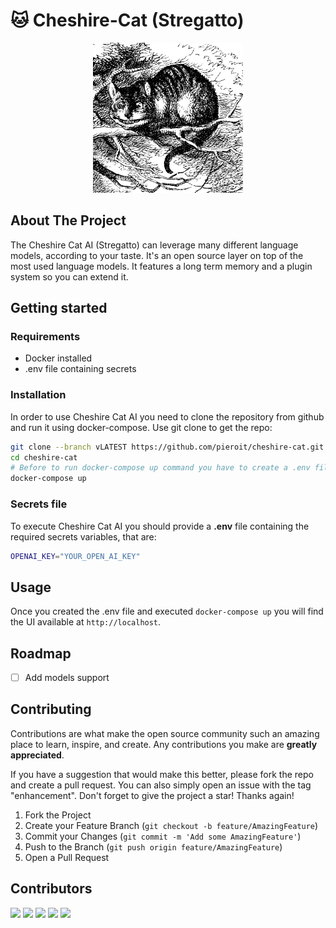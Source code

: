 # 🐱 Cheshire-Cat (Stregatto)

<p align="center">

<img src=cheshire-cat.jpeg width=240px alt="Wikipedia picture of the Cheshire Cat">

</p>



## About The Project

The Cheshire Cat AI (Stregatto) can leverage many different language models, according to your taste. It's an open source layer on top of the most used language models. It features a long term memory and a plugin system so you can extend it.


## Getting started

### Requirements

- Docker installed
- .env file containing secrets


### Installation

In order to use Cheshire Cat AI you need to clone the repository from github and run it using docker-compose. Use git clone to get the repo:

```bash
git clone --branch vLATEST https://github.com/pieroit/cheshire-cat.git
cd cheshire-cat
# Before to run docker-compose up command you have to create a .env file containing secrets, more details on Secrets file section
docker-compose up
```

### Secrets file

To execute Cheshire Cat AI you should provide a **.env** file containing the required secrets variables, that are:

```bash
OPENAI_KEY="YOUR_OPEN_AI_KEY"
```

## Usage

Once you created the .env file and executed `docker-compose up`  you will find the UI available at `http://localhost`.


## Roadmap

- [ ] Add models support



## Contributing

Contributions are what make the open source community such an amazing place to learn, inspire, and create. Any contributions you make are **greatly appreciated**.

If you have a suggestion that would make this better, please fork the repo and create a pull request. You can also simply open an issue with the tag "enhancement".
Don't forget to give the project a star! Thanks again!

1. Fork the Project
2. Create your Feature Branch (`git checkout -b feature/AmazingFeature`)
3. Commit your Changes (`git commit -m 'Add some AmazingFeature'`)
4. Push to the Branch (`git push origin feature/AmazingFeature`)
5. Open a Pull Request 


## Contributors

[![](https://github.com/pieroit.png?size=50)](https://github.com/pieroit)
[![](https://github.com/antonioru.png?size=50)](https://github.com/antonioru)
[![](https://github.com/peppicus.png?size=50)](https://github.com/peppicus)
[![](https://github.com/umbertogriffo.png?size=50)](https://github.com/umbertogriffo)
[![](https://github.com/samirsalman.png?size=50)](https://github.com/samirsalman)


